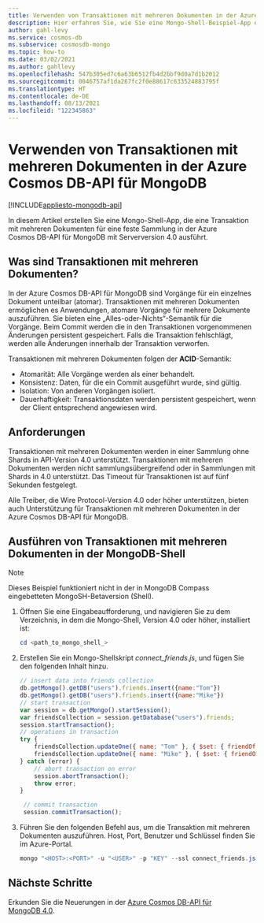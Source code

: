 ```yaml
---
title: Verwenden von Transaktionen mit mehreren Dokumenten in der Azure Cosmos DB-API für MongoDB
description: Hier erfahren Sie, wie Sie eine Mongo-Shell-Beispiel-App erstellen, die eine Transaktion mit mehreren Dokumenten (Alles-oder-Nichts-Semantik) für eine feste Sammlung in der Azure Cosmos DB-API für MongoDB 4.0 ausführen kann.
author: gahl-levy
ms.service: cosmos-db
ms.subservice: cosmosdb-mongo
ms.topic: how-to
ms.date: 03/02/2021
ms.author: gahllevy
ms.openlocfilehash: 547b305ed7c6a63b6512fb4d2bbf9d0a7d1b2012
ms.sourcegitcommit: 0046757af1da267fc2f0e88617c633524883795f
ms.translationtype: HT
ms.contentlocale: de-DE
ms.lasthandoff: 08/13/2021
ms.locfileid: "122345863"
---
```

# <a name="use-multi-document-transactions-in-azure-cosmos-db-api-for-mongodb"></a>Verwenden von Transaktionen mit mehreren Dokumenten in der Azure Cosmos DB-API für MongoDB
[!INCLUDE[appliesto-mongodb-api](../includes/appliesto-mongodb-api.md)]

In diesem Artikel erstellen Sie eine Mongo-Shell-App, die eine Transaktion mit mehreren Dokumenten für eine feste Sammlung in der Azure Cosmos DB-API für MongoDB mit Serverversion 4.0 ausführt.

## <a name="what-are-multi-document-transactions"></a>Was sind Transaktionen mit mehreren Dokumenten?

In der Azure Cosmos DB-API für MongoDB sind Vorgänge für ein einzelnes Dokument unteilbar (atomar). Transaktionen mit mehreren Dokumenten ermöglichen es Anwendungen, atomare Vorgänge für mehrere Dokumente auszuführen. Sie bieten eine „Alles-oder-Nichts“-Semantik für die Vorgänge. Beim Commit werden die in den Transaktionen vorgenommenen Änderungen persistent gespeichert. Falls die Transaktion fehlschlägt, werden alle Änderungen innerhalb der Transaktion verworfen.

Transaktionen mit mehreren Dokumenten folgen der **ACID**-Semantik:

* Atomarität: Alle Vorgänge werden als einer behandelt.
* Konsistenz: Daten, für die ein Commit ausgeführt wurde, sind gültig.
* Isolation: Von anderen Vorgängen isoliert.
* Dauerhaftigkeit: Transaktionsdaten werden persistent gespeichert, wenn der Client entsprechend angewiesen wird.

## <a name="requirements"></a>Anforderungen

Transaktionen mit mehreren Dokumenten werden in einer Sammlung ohne Shards in API-Version 4.0 unterstützt. Transaktionen mit mehreren Dokumenten werden nicht sammlungsübergreifend oder in Sammlungen mit Shards in 4.0 unterstützt. Das Timeout für Transaktionen ist auf fünf Sekunden festgelegt.

Alle Treiber, die Wire Protocol-Version 4.0 oder höher unterstützen, bieten auch Unterstützung für Transaktionen mit mehreren Dokumenten in der Azure Cosmos DB-API für MongoDB.

## <a name="run-multi-document-transactions-in-mongodb-shell"></a>Ausführen von Transaktionen mit mehreren Dokumenten in der MongoDB-Shell
> [!Note]
> Dieses Beispiel funktioniert nicht in der in MongoDB Compass eingebetteten MongoSH-Betaversion (Shell).

1. Öffnen Sie eine Eingabeaufforderung, und navigieren Sie zu dem Verzeichnis, in dem die Mongo-Shell, Version 4.0 oder höher, installiert ist:

   ```powershell
   cd <path_to_mongo_shell_>
   ```

2. Erstellen Sie ein Mongo-Shellskript *connect_friends.js*, und fügen Sie den folgenden Inhalt hinzu.

   ```javascript
   // insert data into friends collection
   db.getMongo().getDB("users").friends.insert({name:"Tom"})
   db.getMongo().getDB("users").friends.insert({name:"Mike"})
   // start transaction
   var session = db.getMongo().startSession();
   var friendsCollection = session.getDatabase("users").friends;
   session.startTransaction();
   // operations in transaction
   try {
       friendsCollection.updateOne({ name: "Tom" }, { $set: { friendOf: "Mike" } } );
       friendsCollection.updateOne({ name: "Mike" }, { $set: { friendOf: "Tom" } } );
   } catch (error) {
       // abort transaction on error
       session.abortTransaction();
       throw error;
   }

    // commit transaction
    session.commitTransaction();

    ```

3. Führen Sie den folgenden Befehl aus, um die Transaktion mit mehreren Dokumenten auszuführen. Host, Port, Benutzer und Schlüssel finden Sie im Azure-Portal.

   ```powershell
   mongo "<HOST>:<PORT>" -u "<USER>" -p "KEY" --ssl connect_friends.js
   ```

## <a name="next-steps"></a>Nächste Schritte

Erkunden Sie die Neuerungen in der [Azure Cosmos DB-API für MongoDB 4.0](feature-support-40.md).
